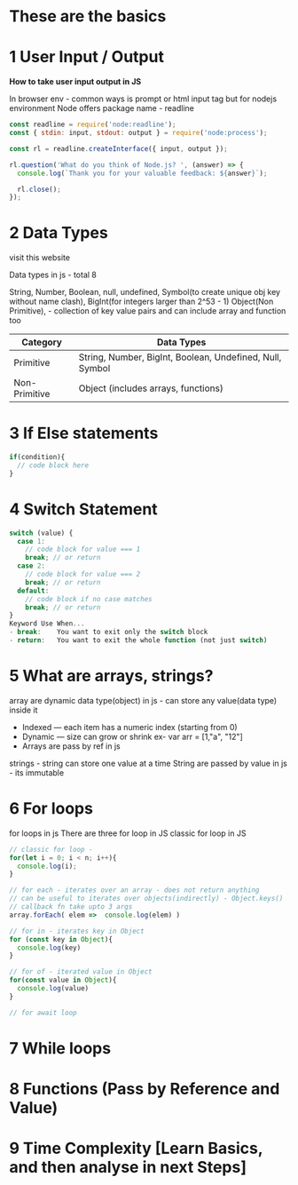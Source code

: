 # These are the basics	

# 1 User Input / Output

**How to take user input output in JS**

In browser env - common ways is prompt or html input tag
but for nodejs environment
Node offers package name - readline

```js
const readline = require('node:readline');
const { stdin: input, stdout: output } = require('node:process');

const rl = readline.createInterface({ input, output });

rl.question('What do you think of Node.js? ', (answer) => {
  console.log(`Thank you for your valuable feedback: ${answer}`);

  rl.close();
});

```


# 2 Data Types
<!-- https://javascript.info/types --> visit this website
Data types in js - total 8

String, Number, Boolean, null, undefined, Symbol(to create unique obj key without name clash), BigInt(for integers larger than 2^53 - 1)
Object(Non Primitive), - collection of key value pairs and can include array and function too

| Category      | Data Types                                               |
| ------------- | -------------------------------------------------------- |
| Primitive     | String, Number, BigInt, Boolean, Undefined, Null, Symbol |
| Non-Primitive | Object (includes arrays, functions)                      |


# 3 If Else statements
```js
if(condition){
  // code block here
}
```

# 4 Switch Statement
```js
switch (value) {
  case 1:
    // code block for value === 1
    break; // or return
  case 2:
    // code block for value === 2
    break; // or return
  default:
    // code block if no case matches
    break; // or return
}
Keyword	Use When...
- break: 	You want to exit only the switch block
- return: 	You want to exit the whole function (not just switch)
```

# 5 What are arrays, strings?

array are dynamic data type(object) in js - can store any value(data type) inside it
- Indexed — each item has a numeric index (starting from 0)
- Dynamic — size can grow or shrink
ex- var arr = [1,"a", "12"]
- Arrays are pass by ref in js

strings - string can store one value at a time
String are passed by value in js - its immutable 

# 6 For loops

for loops in js
There are three for loop in JS
classic for loop in JS

```js
// classic for loop -
for(let i = 0; i < n; i++){
  console.log(i);
}

// for each - iterates over an array - does not return anything
// can be useful to iterates over objects(indirectly) - Object.keys() 
// callback fn take upto 3 args
array.forEach( elem =>  console.log(elem) )

// for in - iterates key in Object
for (const key in Object){
  console.log(key)
}

// for of - iterated value in Object
for(const value in Object){
  console.log(value)
}

// for await loop

```

# 7 While loops

# 8 Functions (Pass by Reference and Value)

# 9 Time Complexity [Learn Basics, and then analyse in next Steps]
